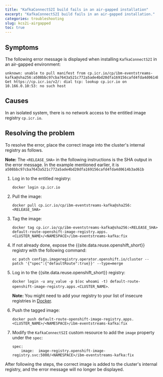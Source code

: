 ```yaml
---
title: "KafkaConnectS2I build fails in an air-gapped installation"
excerpt: "KafkaConnectS2I build fails in an air-gapped installation."
categories: troubleshooting
slug: kcs2i-airgapped
toc: true
---
```


## Symptoms

The following error message is displayed when installing `KafkaConnectS2I` in an air-gapped environment:

```
unknown: unable to pull manifest from cp.icr.io/cp/ibm-eventstreams-kafka@sha256:a508bbc97cba7643a521c772a5ade4bd20dfa169156cafd4fda4d0614b3ad61b: Get https://cp.icr.io/v2/: dial tcp: lookup cp.icr.io on 10.166.0.10:53: no such host
```

## Causes

In an isolated system, there is no network access to the entitled image registry `cp.icr.io`.

## Resolving the problem

To resolve the error, place the correct image into the cluster's internal registry as follows.

**Note:** The `<RELEASE_SHA>` in the following instructions is the SHA output in the error message. In the example mentioned earlier, it is `a508bbc97cba7643a521c772a5ade4bd20dfa169156cafd4fda4d0614b3ad61b`

1. Log in to the entitled registry:

   `docker login cp.icr.io`

2. Pull the image:

   `docker pull cp.icr.io/cp/ibm-eventstreams-kafka@sha256:<RELEASE_SHA>`

3. Tag the image:

   `docker tag cp.icr.io/cp/ibm-eventstreams-kafka@sha256:<RELEASE_SHA> default-route-openshift-image-registry.apps.<CLUSTER_NAME>/<NAMESPACE>/ibm-eventstreams-kafka:fix`

4. If not already done, expose the {{site.data.reuse.openshift_short}} registry with the following command:

   `oc patch configs.imageregistry.operator.openshift.io/cluster --patch '{"spec":{"defaultRoute":true}}' --type=merge`

5. Log in to the {{site.data.reuse.openshift_short}} registry:

   `docker login -u any_value -p $(oc whoami -t) default-route-openshift-image-registry.apps.<CLUSTER_NAME>`.

   **Note:** You might need to add your registry to your list of insecure registries in [Docker](https://docs.docker.com/registry/insecure/).

6. Push the tagged image:

   `docker push default-route-openshift-image-registry.apps.<CLUSTER_NAME>/<NAMESPACE>/ibm-eventstreams-kafka:fix`

7. Modify the `KafkaConnectS2I` custom resource to add the `image` property under the `spec`:

   ```
   spec:
       image:  image-registry.openshift-image-registry.svc:5000/<NAMESPACE>/ibm-eventstreams-kafka:fix
   ```

After following the steps, the correct image is added to the cluster's internal registry, and the error message will no longer be displayed.
